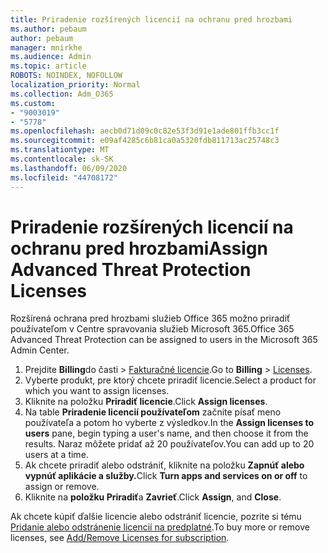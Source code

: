 ```yaml
---
title: Priradenie rozšírených licencií na ochranu pred hrozbami
ms.author: pebaum
author: pebaum
manager: mnirkhe
ms.audience: Admin
ms.topic: article
ROBOTS: NOINDEX, NOFOLLOW
localization_priority: Normal
ms.collection: Adm_O365
ms.custom:
- "9003019"
- "5778"
ms.openlocfilehash: aecb0d71d09c0c82e53f3d91e1ade801ffb3cc1f
ms.sourcegitcommit: e09af4285c6b81ca0a5320fdb811713ac25748c3
ms.translationtype: MT
ms.contentlocale: sk-SK
ms.lasthandoff: 06/09/2020
ms.locfileid: "44708172"
---
```

# <a name="assign-advanced-threat-protection-licenses"></a><span data-ttu-id="6b009-102">Priradenie rozšírených licencií na ochranu pred hrozbami</span><span class="sxs-lookup"><span data-stu-id="6b009-102">Assign Advanced Threat Protection Licenses</span></span>

<span data-ttu-id="6b009-103">Rozšírená ochrana pred hrozbami služieb Office 365 možno priradiť používateľom v Centre spravovania služieb Microsoft 365.</span><span class="sxs-lookup"><span data-stu-id="6b009-103">Office 365 Advanced Threat Protection can be assigned to users in the Microsoft 365 Admin Center.</span></span>

1. <span data-ttu-id="6b009-104">Prejdite **Billing**do časti  >  [Fakturačné licencie](https://go.microsoft.com/fwlink/p/?linkid=842264).</span><span class="sxs-lookup"><span data-stu-id="6b009-104">Go to **Billing** > [Licenses](https://go.microsoft.com/fwlink/p/?linkid=842264).</span></span>
2. <span data-ttu-id="6b009-105">Vyberte produkt, pre ktorý chcete priradiť licencie.</span><span class="sxs-lookup"><span data-stu-id="6b009-105">Select a product for which you want to assign licenses.</span></span>
3. <span data-ttu-id="6b009-106">Kliknite na položku **Priradiť licencie**.</span><span class="sxs-lookup"><span data-stu-id="6b009-106">Click **Assign licenses**.</span></span>
4. <span data-ttu-id="6b009-107">Na table **Priradenie licencií používateľom** začnite písať meno používateľa a potom ho vyberte z výsledkov.</span><span class="sxs-lookup"><span data-stu-id="6b009-107">In the **Assign licenses to users**  pane, begin typing a user's name, and then choose it from the results.</span></span> <span data-ttu-id="6b009-108">Naraz môžete pridať až 20 používateľov.</span><span class="sxs-lookup"><span data-stu-id="6b009-108">You can add up to 20 users at a time.</span></span>
5. <span data-ttu-id="6b009-109">Ak chcete priradiť alebo odstrániť, kliknite na položku **Zapnúť alebo vypnúť aplikácie a služby.**</span><span class="sxs-lookup"><span data-stu-id="6b009-109">Click **Turn apps and services on or off**  to assign or remove.</span></span>
6. <span data-ttu-id="6b009-110">Kliknite na **položku Priradiť**a **Zavrieť**.</span><span class="sxs-lookup"><span data-stu-id="6b009-110">Click **Assign**, and  **Close**.</span></span>

<span data-ttu-id="6b009-111">Ak chcete kúpiť ďalšie licencie alebo odstrániť licencie, pozrite si tému [Pridanie alebo odstránenie licencií na predplatné](https://docs.microsoft.com/microsoft-365/commerce/licenses/buy-licenses?view=o365-worldwide#add-or-remove-licenses-for-your-business-subscription).</span><span class="sxs-lookup"><span data-stu-id="6b009-111">To buy more or remove licenses, see [Add/Remove Licenses for subscription](https://docs.microsoft.com/microsoft-365/commerce/licenses/buy-licenses?view=o365-worldwide#add-or-remove-licenses-for-your-business-subscription).</span></span>